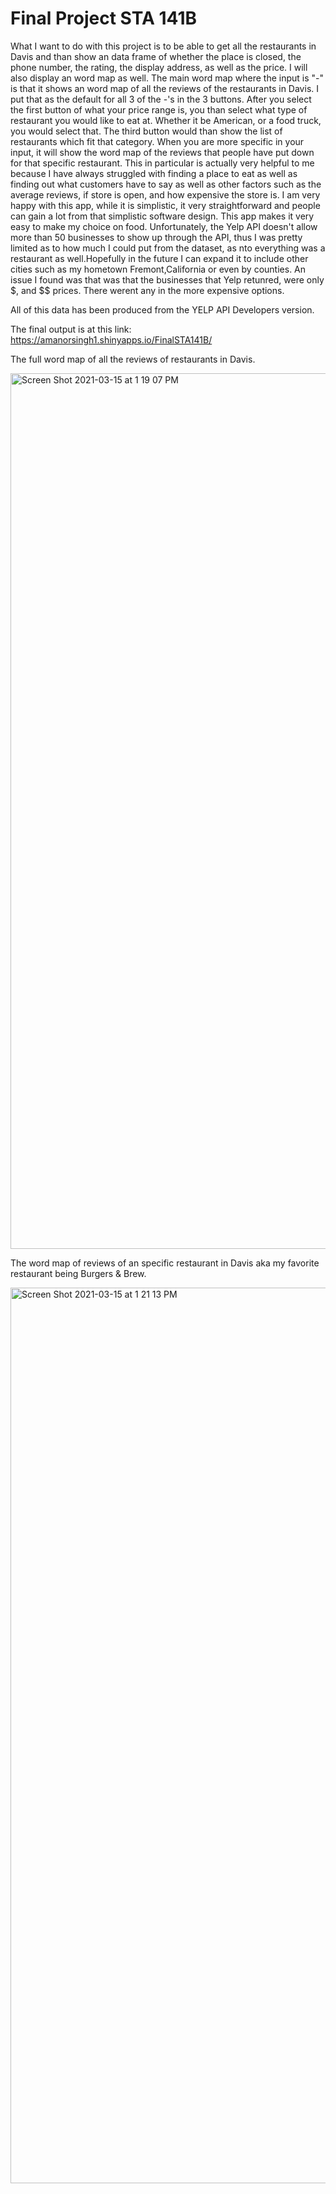 
# Final Project STA 141B


What I want to do with this project is to be able to get all the restaurants in Davis and than show an data frame of whether the place is closed, the phone number, the rating, the display address, as well as the price. I will also display an word map as well. The main word map where the input is "-" is that it shows an word map of all the reviews of the restaurants in Davis. I put that as the default for all 3 of the -'s in the 3 buttons. After you select the first button of what your price range is, you than select what type of restaurant you would like to eat at. Whether it be American, or a food truck, you would select that. The third button would than show the list of restaurants which fit that category. When you are more specific in your input, it will show the word map of the reviews that people have put down for that specific restaurant. This in particular is actually very helpful to me because I have always struggled with finding a place to eat as well as finding out what customers have to say as well as other factors such as the average reviews, if store is open, and how expensive the store is. I am very happy with this app, while it is simplistic, it very straightforward and people can gain a lot from that simplistic software design. This app makes it very easy to make my choice on food. Unfortunately, the Yelp API doesn't allow more than 50 businesses to show up through the API, thus I was pretty limited as to how much I could put from the dataset, as nto everything was a restaurant as well.Hopefully in the future I can expand it to include other cities such as my hometown Fremont,California or even by counties. An issue I found was that was that the businesses that Yelp retunred, were only $, and $$ prices. There werent any in the more expensive options.

All of this data has been produced from the YELP API Developers version.

The final output is at this link: https://amanorsingh1.shinyapps.io/FinalSTA141B/

The full word map of all the reviews of restaurants in Davis.

<img width="1401" alt="Screen Shot 2021-03-15 at 1 19 07 PM" src="https://user-images.githubusercontent.com/50162348/111215971-0a084b80-8591-11eb-9582-4d4c2b4be209.png">

The word map of reviews of an specific restaurant in Davis aka my favorite restaurant being Burgers & Brew.

<img width="1433" alt="Screen Shot 2021-03-15 at 1 21 13 PM" src="https://user-images.githubusercontent.com/50162348/111216184-52c00480-8591-11eb-9d14-37f0af6b3e2a.png">







